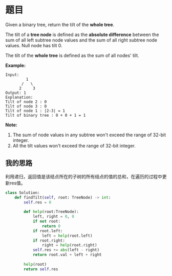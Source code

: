 # 题目

Given a binary tree, return the tilt of the **whole tree**.

The tilt of a **tree node** is defined as the **absolute difference** between the sum of all left subtree node values and the sum of all right subtree node values. Null node has tilt 0.

The tilt of the **whole tree** is defined as the sum of all nodes' tilt.

**Example:**

```
Input: 
         1
       /   \
      2     3
Output: 1
Explanation: 
Tilt of node 2 : 0
Tilt of node 3 : 0
Tilt of node 1 : |2-3| = 1
Tilt of binary tree : 0 + 0 + 1 = 1
```



**Note:**

1. The sum of node values in any subtree won't exceed the range of 32-bit integer.
2. All the tilt values won't exceed the range of 32-bit integer.

## 我的思路

利用递归，返回值是该结点所在的子树的所有结点的值的总和，在遍历的过程中更新res值。

```python
class Solution:
    def findTilt(self, root: TreeNode) -> int:
        self.res = 0
        
        def help(root:TreeNode):
            left, right = 0, 0
            if not root:
                return 0
            if root.left:
                left = help(root.left)
            if root.right:
                right = help(root.right)
            self.res += abs(left - right)
            return root.val + left + right
                
        help(root)
        return self.res
```